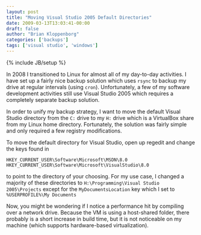 ```yaml
---
layout: post
title: "Moving Visual Studio 2005 Default Directories"
date: 2009-03-13T13:03:41-00:00
draft: false
author: "Brian Kloppenborg"
categories: ['backups']
tags: ['visual studio', 'windows']
---
```

{% include JB/setup %}

In 2008 I transitioned to Linux for almost all of my day-to-day activities.
I have set up a fairly nice backup solution which uses `rsync` to backup
my drive at regular intervals (using `cron`). Unfortunately, a few of my
software development activities still use Visual Studio 2005 which requires
a completely separate backup solution.

In order to unify my backup strategy, I want to move the default Visual
Studio directory from the `C:` drive to my `H:` drive which is a VirtualBox
share from my Linux home directory. Fortunately, the solution was fairly simple
and only required a few registry modifications.

To move the default directory for Visual Studio, open up regedit and change the
keys found in

```
HKEY_CURRENT_USER\Software\Microsoft\MSDN\8.0 HKEY_CURRENT_USER\Software\Microsoft\VisualStudio\8.0
```

to point to the directory of your choosing. For my use case, I changed a
majority of these directories to `H:\Programming\Visual Studio 2005\Projects`
except for the `MyDocumentsLocation` key which I set to `%USERPROFILE%\My Documents`

Now, you might be wondering if I notice a performance hit by compiling over a
network drive. Because the VM is using a host-shared folder, there probably is a
short increase in build time, but it is not noticeable on my machine (which
supports hardware-based virtualization).
